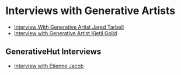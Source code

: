 # Interviews with Generative Artists

- [Interview With Generative Artist Jared Tarbell](https://www.artnome.com/news/2020/8/24/interview-with-generative-artist-jared-tarbell)
- [Interview with Generative Artist Kjetil Golid](https://www.artnome.com/news/2020/10/11/interview-with-generative-artist-kjetil-golid)

## GenerativeHut Interviews
- [Interview with Etienne Jacob](https://www.generativehut.com/post/interview-with-etienne-jacob)